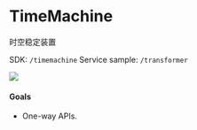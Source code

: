 # TimeMachine
时空稳定装置

SDK:
`/timemachine`
Service sample:
`/transformer`

![](http://ww3.sinaimg.cn/large/86e2ff85gw1f4sm3wq13ej21a80y4q9y.jpg)

#### Goals
- One-way APIs.


